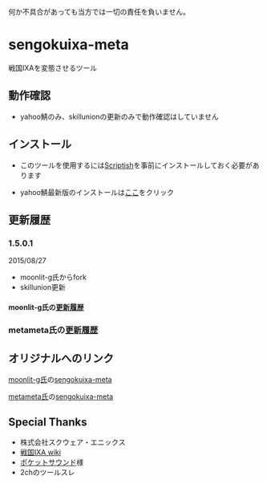 何か不具合があっても当方では一切の責任を負いません。

sengokuixa-meta
===============

戦国IXAを変態させるツール

動作確認
--------

* yahoo鯖のみ、skillunionの更新のみで動作確認はしていません

インストール
------------

* このツールを使用するには[Scriptish](https://addons.mozilla.org/ja/firefox/addon/scriptish/)を事前にインストールしておく必要があります

* yahoo鯖最新版のインストールは[ここ](https://raw.githubusercontent.com/peach-junAi/sengokuixa-meta/master/sengokuixa-meta.user.js)をクリック

更新履歴
--------

### 1.5.0.1
2015/08/27
* moonlit-g氏からfork
* skillunion更新


#### moonlit-g氏の[更新履歴](https://github.com/moonlit-g/sengokuixa-meta/wiki/Version-History)

### metameta氏の[更新履歴](https://github.com/metameta/sengokuixa-meta/wiki/Version-History)


オリジナルへのリンク
------------------------
[moonlit-g氏](http://github.com/moonlit-g)の[sengokuixa-meta](http://github.com/moonlit-g/sengokuixa-meta)

[metameta氏](https://github.com/metameta)の[sengokuixa-meta](https://github.com/metameta/sengokuixa-meta)

Special Thanks
--------------
* 株式会社スクウェア・エニックス
* [戦国IXA wiki](http://www.ixawiki.com/)
* [ポケットサウンド](http://pocket-se.info/)様
* 2chのツールスレ
